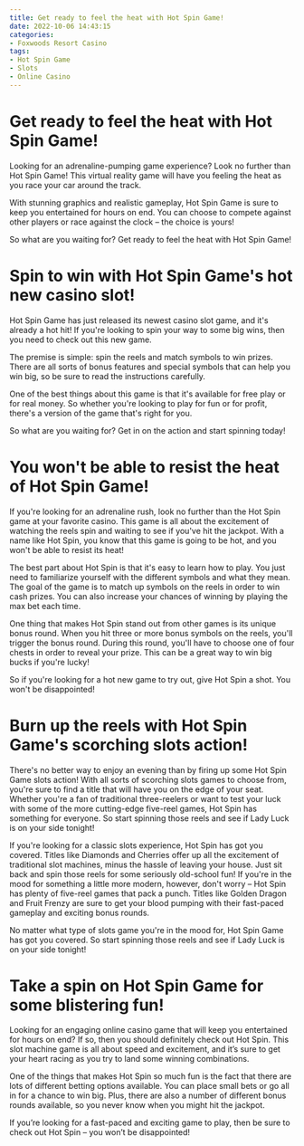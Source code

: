 ```yaml
---
title: Get ready to feel the heat with Hot Spin Game!
date: 2022-10-06 14:43:15
categories:
- Foxwoods Resort Casino
tags:
- Hot Spin Game
- Slots
- Online Casino
---
```



#  Get ready to feel the heat with Hot Spin Game!

Looking for an adrenaline-pumping game experience? Look no further than Hot Spin Game! This virtual reality game will have you feeling the heat as you race your car around the track.

With stunning graphics and realistic gameplay, Hot Spin Game is sure to keep you entertained for hours on end. You can choose to compete against other players or race against the clock – the choice is yours!

So what are you waiting for? Get ready to feel the heat with Hot Spin Game!

#  Spin to win with Hot Spin Game's hot new casino slot!

Hot Spin Game has just released its newest casino slot game, and it's already a hot hit! If you're looking to spin your way to some big wins, then you need to check out this new game.

The premise is simple: spin the reels and match symbols to win prizes. There are all sorts of bonus features and special symbols that can help you win big, so be sure to read the instructions carefully.

One of the best things about this game is that it's available for free play or for real money. So whether you're looking to play for fun or for profit, there's a version of the game that's right for you.

So what are you waiting for? Get in on the action and start spinning today!

#  You won't be able to resist the heat of Hot Spin Game!

If you're looking for an adrenaline rush, look no further than the Hot Spin game at your favorite casino. This game is all about the excitement of watching the reels spin and waiting to see if you've hit the jackpot. With a name like Hot Spin, you know that this game is going to be hot, and you won't be able to resist its heat!

The best part about Hot Spin is that it's easy to learn how to play. You just need to familiarize yourself with the different symbols and what they mean. The goal of the game is to match up symbols on the reels in order to win cash prizes. You can also increase your chances of winning by playing the max bet each time.

One thing that makes Hot Spin stand out from other games is its unique bonus round. When you hit three or more bonus symbols on the reels, you'll trigger the bonus round. During this round, you'll have to choose one of four chests in order to reveal your prize. This can be a great way to win big bucks if you're lucky!

So if you're looking for a hot new game to try out, give Hot Spin a shot. You won't be disappointed!

#  Burn up the reels with Hot Spin Game's scorching slots action!

There's no better way to enjoy an evening than by firing up some Hot Spin Game slots action! With all sorts of scorching slots games to choose from, you're sure to find a title that will have you on the edge of your seat. Whether you're a fan of traditional three-reelers or want to test your luck with some of the more cutting-edge five-reel games, Hot Spin has something for everyone. So start spinning those reels and see if Lady Luck is on your side tonight!

If you're looking for a classic slots experience, Hot Spin has got you covered. Titles like Diamonds and Cherries offer up all the excitement of traditional slot machines, minus the hassle of leaving your house. Just sit back and spin those reels for some seriously old-school fun! If you're in the mood for something a little more modern, however, don't worry – Hot Spin has plenty of five-reel games that pack a punch. Titles like Golden Dragon and Fruit Frenzy are sure to get your blood pumping with their fast-paced gameplay and exciting bonus rounds.

No matter what type of slots game you're in the mood for, Hot Spin Game has got you covered. So start spinning those reels and see if Lady Luck is on your side tonight!

#  Take a spin on Hot Spin Game for some blistering fun!

Looking for an engaging online casino game that will keep you entertained for hours on end? If so, then you should definitely check out Hot Spin. This slot machine game is all about speed and excitement, and it’s sure to get your heart racing as you try to land some winning combinations.

One of the things that makes Hot Spin so much fun is the fact that there are lots of different betting options available. You can place small bets or go all in for a chance to win big. Plus, there are also a number of different bonus rounds available, so you never know when you might hit the jackpot.

If you’re looking for a fast-paced and exciting game to play, then be sure to check out Hot Spin – you won’t be disappointed!
